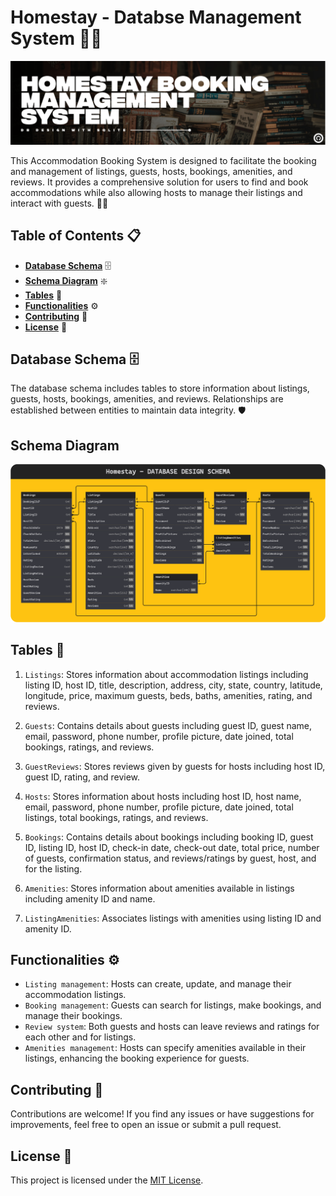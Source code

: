 # **Homestay - Databse Management System** 🏡📅

![Header](/assets/header.png)

This Accommodation Booking System is designed to facilitate the booking and management of listings, guests, hosts, bookings, amenities, and reviews. It provides a comprehensive solution for users to find and book accommodations while also allowing hosts to manage their listings and interact with guests. 🛌✨

## **Table of Contents** 📋

- [**Database Schema**](#database-schema) 🗄️
- [**Schema Diagram**](#schema-diagram) ❇️
- [**Tables**](#tables) 📄
- [**Functionalities**](#functionalities) ⚙️
- [**Contributing**](#contributing) 🤝
- [**License**](#license) 📝

## **Database Schema** 🗄️

The database schema includes tables to store information about listings, guests, hosts, bookings, amenities, and reviews. Relationships are established between entities to maintain data integrity. 🛡️

## **Schema Diagram**
![Header](/assets/schema.png)

## **Tables** 📄

1. `Listings`: Stores information about accommodation listings including listing ID, host ID, title, description, address, city, state, country, latitude, longitude, price, maximum guests, beds, baths, amenities, rating, and reviews.

2. `Guests`: Contains details about guests including guest ID, guest name, email, password, phone number, profile picture, date joined, total bookings, ratings, and reviews.

3. `GuestReviews`: Stores reviews given by guests for hosts including host ID, guest ID, rating, and review.

4. `Hosts`: Stores information about hosts including host ID, host name, email, password, phone number, profile picture, date joined, total listings, total bookings, ratings, and reviews.

5. `Bookings`: Contains details about bookings including booking ID, guest ID, listing ID, host ID, check-in date, check-out date, total price, number of guests, confirmation status, and reviews/ratings by guest, host, and for the listing.

6. `Amenities`: Stores information about amenities available in listings including amenity ID and name.

7. `ListingAmenities`: Associates listings with amenities using listing ID and amenity ID.

## **Functionalities** ⚙️

- `Listing management`: Hosts can create, update, and manage their accommodation listings.
- `Booking management`: Guests can search for listings, make bookings, and manage their bookings.
- `Review system`: Both guests and hosts can leave reviews and ratings for each other and for listings.
- `Amenities management`: Hosts can specify amenities available in their listings, enhancing the booking experience for guests.

## **Contributing** 🤝

Contributions are welcome! If you find any issues or have suggestions for improvements, feel free to open an issue or submit a pull request.

## **License** 📝

This project is licensed under the [MIT License](LICENSE).
